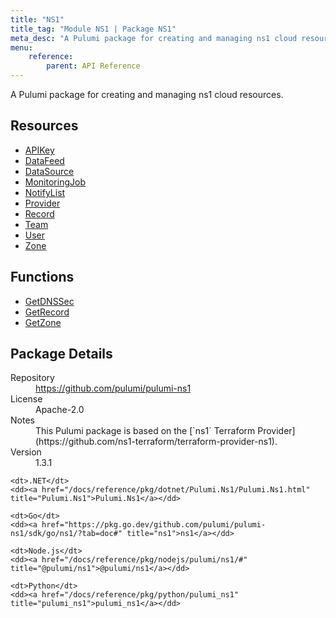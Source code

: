 ```yaml
---
title: "NS1"
title_tag: "Module NS1 | Package NS1"
meta_desc: "A Pulumi package for creating and managing ns1 cloud resources."
menu:
    reference:
        parent: API Reference
---
```


<!-- WARNING: this file was generated by Pulumi Docs Generator. -->
<!-- Do not edit by hand unless you're certain you know what you are doing! -->

A Pulumi package for creating and managing ns1 cloud resources.

<h2 id="resources">Resources</h2>
<ul class="api">
    <li><a href="apikey" title="APIKey"><span class="symbol resource"></span>APIKey</a></li>
    <li><a href="datafeed" title="DataFeed"><span class="symbol resource"></span>DataFeed</a></li>
    <li><a href="datasource" title="DataSource"><span class="symbol resource"></span>DataSource</a></li>
    <li><a href="monitoringjob" title="MonitoringJob"><span class="symbol resource"></span>MonitoringJob</a></li>
    <li><a href="notifylist" title="NotifyList"><span class="symbol resource"></span>NotifyList</a></li>
    <li><a href="provider" title="Provider"><span class="symbol resource"></span>Provider</a></li>
    <li><a href="record" title="Record"><span class="symbol resource"></span>Record</a></li>
    <li><a href="team" title="Team"><span class="symbol resource"></span>Team</a></li>
    <li><a href="user" title="User"><span class="symbol resource"></span>User</a></li>
    <li><a href="zone" title="Zone"><span class="symbol resource"></span>Zone</a></li>
</ul>

<h2 id="functions">Functions</h2>
<ul class="api">
    <li><a href="getdnssec" title="GetDNSSec"><span class="symbol function"></span>GetDNSSec</a></li>
    <li><a href="getrecord" title="GetRecord"><span class="symbol function"></span>GetRecord</a></li>
    <li><a href="getzone" title="GetZone"><span class="symbol function"></span>GetZone</a></li>
</ul>

<h2 id="package-details">Package Details</h2>
<dl class="package-details">
	<dt>Repository</dt>
	<dd><a href="https://github.com/pulumi/pulumi-ns1">https://github.com/pulumi/pulumi-ns1</a></dd>
	<dt>License</dt>
	<dd>Apache-2.0</dd>
	<dt>Notes</dt>
	<dd>This Pulumi package is based on the [`ns1` Terraform Provider](https://github.com/ns1-terraform/terraform-provider-ns1).</dd>
	<dt>Version</dt>
	<dd>1.3.1</dd>
</dl>



<dl class="tabular">

    <dt>.NET</dt>
    <dd><a href="/docs/reference/pkg/dotnet/Pulumi.Ns1/Pulumi.Ns1.html" title="Pulumi.Ns1">Pulumi.Ns1</a></dd>

    <dt>Go</dt>
    <dd><a href="https://pkg.go.dev/github.com/pulumi/pulumi-ns1/sdk/go/ns1/?tab=doc#" title="ns1">ns1</a></dd>

    <dt>Node.js</dt>
    <dd><a href="/docs/reference/pkg/nodejs/pulumi/ns1/#" title="@pulumi/ns1">@pulumi/ns1</a></dd>

    <dt>Python</dt>
    <dd><a href="/docs/reference/pkg/python/pulumi_ns1" title="pulumi_ns1">pulumi_ns1</a></dd>

</dl>

